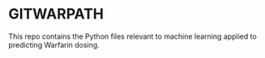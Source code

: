 # GITWARPATH
This repo contains the Python files relevant to machine learning applied to predicting Warfarin dosing.
